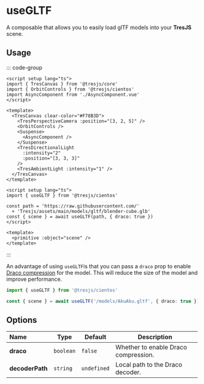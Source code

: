 # useGLTF

<DocsDemo>
  <UseGLTFDemo />
</DocsDemo>

A composable that allows you to easily load glTF models into your **TresJS** scene.

## Usage

::: code-group
```vue [app.vue]
<script setup lang="ts">
import { TresCanvas } from '@tresjs/core'
import { OrbitControls } from '@tresjs/cientos'
import AsyncComponent from './AsyncComponent.vue'
</script>

<template>
  <TresCanvas clear-color="#F78B3D">
    <TresPerspectiveCamera :position="[3, 2, 5]" />
    <OrbitControls />
    <Suspense>
      <AsyncComponent />
    </Suspense>
    <TresDirectionalLight
      :intensity="2"
      :position="[3, 3, 3]"
    />
    <TresAmbientLight :intensity="1" />
  </TresCanvas>
</template>
```
```vue{2,6} [AsyncComponent.vue]
<script setup lang="ts">
import { useGLTF } from '@tresjs/cientos'

const path = 'https://raw.githubusercontent.com/'
  + 'Tresjs/assets/main/models/gltf/blender-cube.glb'
const { scene } = await useGLTF(path, { draco: true })
</script>

<template>
  <primitive :object="scene" />
</template>
```
:::

An advantage of using `useGLTF`is that you can pass a `draco` prop to enable [Draco compression](https://threejs.org/docs/index.html?q=drac#examples/en/loaders/DRACOLoader) for the model. This will reduce the size of the model and improve performance.

```ts
import { useGLTF } from '@tresjs/cientos'

const { scene } = await useGLTF('/models/AkuAku.gltf', { draco: true })
```

## Options

| Name            | Type      | Default     | Description                          |
| :-------------- | --------- | ----------- | ------------------------------------ |
| **draco**       | `boolean` | `false`     | Whether to enable Draco compression. |
| **decoderPath** | `string`  | `undefined` | Local path to the Draco decoder.     |
